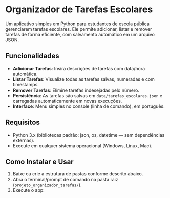 # Organizador de Tarefas Escolares

Um aplicativo simples em Python para estudantes de escola pública gerenciarem tarefas escolares. Ele permite adicionar, listar e remover tarefas de forma eficiente, com salvamento automático em um arquivo JSON.

## Funcionalidades
- **Adicionar Tarefas**: Insira descrições de tarefas com data/hora automática.
- **Listar Tarefas**: Visualize todas as tarefas salvas, numeradas e com timestamps.
- **Remover Tarefas**: Elimine tarefas indesejadas pelo número.
- **Persistência**: As tarefas são salvas em `data/tarefas_escolares.json` e carregadas automaticamente em novas execuções.
- **Interface**: Menu simples no console (linha de comando), em português.

## Requisitos
- Python 3.x (bibliotecas padrão: json, os, datetime — sem dependências externas).
- Execute em qualquer sistema operacional (Windows, Linux, Mac).

## Como Instalar e Usar
1. Baixe ou crie a estrutura de pastas conforme descrito abaixo.
2. Abra o terminal/prompt de comando na pasta raiz (`projeto_organizador_tarefas/`).
3. Execute o app:  